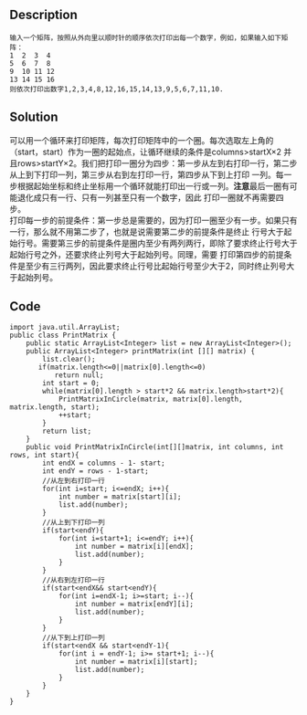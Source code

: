 ## Description
```
输入一个矩阵，按照从外向里以顺时针的顺序依次打印出每一个数字，例如，如果输入如下矩阵：
1  2  3  4
5  6  7  8
9  10 11 12
13 14 15 16
则依次打印出数字1,2,3,4,8,12,16,15,14,13,9,5,6,7,11,10.
```
## Solution
可以用一个循环来打印矩阵，每次打印矩阵中的一个圈。每次选取左上角的（start，start）作为一圈的起始点，让循环继续的条件是columns>startX×2
并且rows>startY×2。我们把打印一圈分为四步：第一步从左到右打印一行，第二步从上到下打印一列，第三步从右到左打印一行，第四步从下到上打印
一列。每一步根据起始坐标和终止坐标用一个循环就能打印出一行或一列。**注意**最后一圈有可能退化成只有一行、只有一列甚至只有一个数字，因此
打印一圈就不再需要四步。<br>
打印每一步的前提条件：第一步总是需要的，因为打印一圈至少有一步。如果只有一行，那么就不用第二步了，也就是说需要第二步的前提条件是终止
行号大于起始行号。需要第三步的前提条件是圈内至少有两列两行，即除了要求终止行号大于起始行号之外，还要求终止列号大于起始列号。同理，需要
打印第四步的前提条件是至少有三行两列，因此要求终止行号比起始行号至少大于2，同时终止列号大于起始列号。
## Code 
```
import java.util.ArrayList;
public class PrintMatrix {
    public static ArrayList<Integer> list = new ArrayList<Integer>();
    public ArrayList<Integer> printMatrix(int [][] matrix) {
        list.clear();
       if(matrix.length<=0||matrix[0].length<=0)
           return null;
        int start = 0;
        while(matrix[0].length > start*2 && matrix.length>start*2){
            PrintMatrixInCircle(matrix, matrix[0].length, matrix.length, start);
            ++start;
        }
        return list;
    }
    public void PrintMatrixInCircle(int[][]matrix, int columns, int rows, int start){
        int endX = columns - 1- start;
        int endY = rows - 1-start;
        //从左到右打印一行
        for(int i=start; i<=endX; i++){
            int number = matrix[start][i];
            list.add(number);
        }
        //从上到下打印一列
        if(start<endY){
            for(int i=start+1; i<=endY; i++){
                int number = matrix[i][endX];
                list.add(number);
            }
        }
        //从右到左打印一行
        if(start<endX&& start<endY){
            for(int i=endX-1; i>=start; i--){
                int number = matrix[endY][i];
                list.add(number);
            }
        }
        //从下到上打印一列
        if(start<endX && start<endY-1){
            for(int i = endY-1; i>= start+1; i--){
                int number = matrix[i][start];
                list.add(number);
            }
        }
    }
}
```
